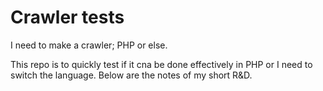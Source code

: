 # Crawler tests

I need to make a crawler; PHP or else.

This repo is to quickly test if it cna be done effectively in PHP or I need to switch the language. Below are the notes of my short R&D.
